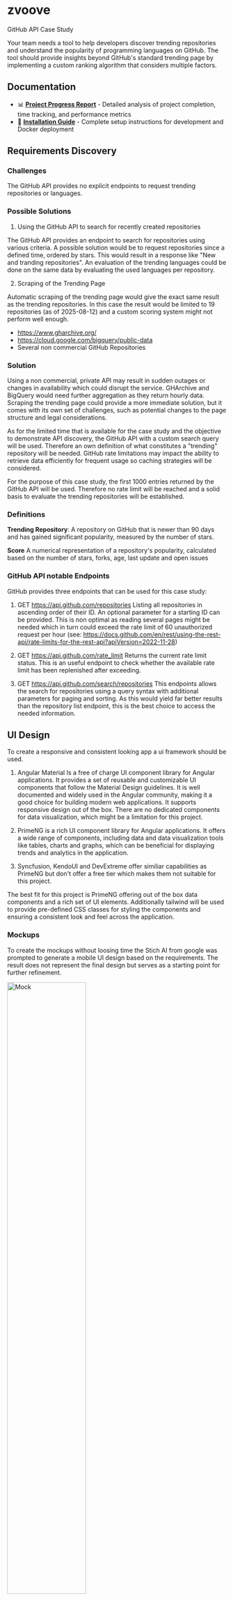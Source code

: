 # zvoove

GitHub API Case Study

Your team needs a tool to help developers discover trending repositories and understand the popularity of programming languages on GitHub. The tool should provide insights beyond GitHub's standard trending page by implementing a custom ranking algorithm that considers multiple factors.

## Documentation

- 📊 **[Project Progress Report](PROGRESS_REPORT.md)** - Detailed analysis of project completion, time tracking, and performance metrics
- 🚀 **[Installation Guide](INSTALLATION.md)** - Complete setup instructions for development and Docker deployment

## Requirements Discovery

### Challenges

The GitHub API provides no explicit endpoints to request trending repositories or languages.

### Possible Solutions

1. Using the GitHub API to search for recently created repositories

The GitHub API provides an endpoint to search for repositories using various criteria.
A possible solution would be to request repositories since a defined time, ordered by stars. This would result in a response like "New and tranding repositories".
An evaluation of the trending languages could be done on the same data by evaluating the used languages per repository.

2. Scraping of the Trending Page

Automatic scraping of the trending page would give the exact same result as the trending repositories.
In this case the result would be limited to 19 repositories (as of 2025-08-12) and a custom scoring system might not perform well enough.

- https://www.gharchive.org/
- https://cloud.google.com/bigquery/public-data
- Several non commercial GitHub Repositories

### Solution

Using a non commercial, private API may result in sudden outages or changes in availability which could disrupt the service.
GHArchive and BigQuery would need further aggregation as they return hourly data.
Scraping the trending page could provide a more immediate solution, but it comes with its own set of challenges, such as potential changes to the page structure and legal considerations.

As for the limited time that is available for the case study and the objective to demonstrate API discovery, the GitHub API with a custom search query will be used. Therefore an own definition of what constitutes a "trending" repository will be needed.
GitHub rate limitations may impact the ability to retrieve data efficiently for frequent usage so caching strategies will be considered.

For the purpose of this case study, the first 1000 entries returned by the GitHub API will be used.
Therefore no rate limit will be reached and a solid basis to evaluate the trending repositories will be established.

### Definitions

**Trending Repository**:
A repository on GitHub that is newer than 90 days and has gained significant popularity, measured by the number of stars.

**Score**
A numerical representation of a repository's popularity, calculated based on the number of stars, forks, age, last update and open issues

### GitHub API notable Endpoints

GitHub provides three endpoints that can be used for this case study:

1. GET https://api.github.com/repositories
   Listing all repositories in ascending order of their ID. An optional parameter for a starting ID can be provided.
   This is non optimal as reading several pages might be needed which in turn could exceed the rate limit of 60 unauthorized request per hour (see: https://docs.github.com/en/rest/using-the-rest-api/rate-limits-for-the-rest-api?apiVersion=2022-11-28)

2. GET https://api.github.com/rate_limit
   Returns the current rate limit status. This is an useful endpoint to check whether the available rate limit has been replenished after exceeding.

3. GET https://api.github.com/search/repositories
   This endpoints allows the search for repositories using a query syntax with additional parameters for paging and sorting.
   As this would yield far better results than the repository list endpoint, this is the best choice to access the needed information.

## UI Design

To create a responsive and consistent looking app a ui framework should be used.

1. Angular Material
   Is a free of charge UI component library for Angular applications. It provides a set of reusable and customizable UI components that follow the Material Design guidelines. It is well documented and widely used in the Angular community, making it a good choice for building modern web applications. It supports responsive design out of the box.
   There are no dedicated components for data visualization, which might be a limitation for this project.

2. PrimeNG is a rich UI component library for Angular applications. It offers a wide range of components, including data and data visualization tools like tables, charts and graphs, which can be beneficial for displaying trends and analytics in the application.

3. Syncfusion, KendoUI and DevExtreme offer similiar capabilities as PrimeNG but don't offer a free tier which makes them not suitable for this project.

The best fit for this project is PrimeNG offering out of the box data components and a rich set of UI elements.
Additionally tailwind will be used to provide pre-defined CSS classes for styling the components and ensuring a consistent look and feel across the application.

### Mockups

To create the mockups without loosing time the Stich AI from google was prompted to generate a mobile UI design based on the requirements.
The result does not represent the final design but serves as a starting point for further refinement.

<img src="Assets/ui mock.png" alt="Mock" style="width:60%;" />

## User Stories

### PreRequesites

**Tasks**

1. Create a new solution (5min)
2. BE:Add the backend project to the solution using the default minimal API Template provided by Microsoft (5min)
3. FE: Generate a new angular frontend project using the CLI, remove all unnecessary files and code, add the primeNg package with tailwind css. Consult the PrimeNG documentation for guidance: https://primeng.org/installation and https://primeng.org/tailwind (5min)

Total: 20min

### Story 1 - MVP

**User Story:**

As a software developer who wants to stay informed about the latest trends,  
I want to easily access a curated list of the current trending repositories on GitHub,  
So that I can quickly discover popular projects and explore new technologies.

**Acceptance Criteria:**

Given I open the application,  
When I navigate to the main page,  
Then I should see a list of trending repositories, including key details.

- The list displays 100 trending repositories.
- Each repository entry shows the repository name, description, star count, and primary language.
- The list is sorted by star count in descending order.
- The UI is responsive and works on mobile and desktop devices.
- Loading and error states are handled gracefully (e.g., show a spinner or error message).

**Tasks:**

1. BE: Implement a data service to fetch trending repositories from the GitHub API and cache them for six hours using a in-memory cache. See [Technical Appendix 1](#technical-appendix) for the API endpoint and query parameters. (15min)
2. BE: Add an endpoint to GET the list of trending repositories. The DTO must contain name, description, star count and primary language (5min)
3. FE: Adjust the main component to display a child component and a navigation bar at the top (10min)
4. FE: Create a service to request the list of trending repositories from the API (5min)
5. FE: Create a component to show skeleton animations for a list. This will be used as loading state. (10min)
6. FE: Create a component to display a list entry for a trending repository. This component should show the repository name, description, star count, and primary language. (10min)
7. FE: Create a component to show an error message. This will be used as error state. (10min)
8. FE: Create the component to display the list of trending repositories using the service. Show the skeleton component as loading state during the API call. If an error occurs, display the error component. On success show the list using the component created in step 7. (10min)

Total: 75min

### Story 2 - MVP

**User Story:**

As a software developer who wants to stay informed about the latest technology trends,  
I want to view a list of trending programming languages on GitHub,  
So that I can discover which languages are currently popular and in demand.

**Acceptance Criteria:**

Given I open the application,  
When I navigate to the trending languages section,  
Then I should see a list of programming languages ranked by their current popularity, with relevant metrics such as repository count.

- The list displays all programming languages of the trending repositories.
- Each language entry shows the language name and the number of repositories using it.
- Popularity of a language is determined by the number of stars the repositories have.
- The list is sorted by popularity in descending order.
- The UI is responsive and works on mobile and desktop devices.
- Loading and error states are handled gracefully (e.g., show a spinner or error message).

**Tasks:**

1. FE: Create a signal store in the frontend to cache the last request for repositories. Adjust the repository list component to use the signal store for data retrieval (15min)
2. FE: Create an additional store signal to get the top languages of the cached repositories. Top languages are determined by the number of repositories they are used in. (5min)
3. FE: Create the component to display the list of trending programming languages. Add loading and error states, routing and a navigation item for it (15min).

Total: 35min

### Story 3 - MVP

**User Story:**

As a software developer who is interested in different metrics related to trending repositories,  
I want to view a custom score based on factors like stars, forks, recent activity and issues,  
So that I can better understand the popularity and activity level of each repository.

**Acceptance Criteria:**

Given I view the repository list in the application,  
When I look at the list entries
Then I should see a numerical score that reflects the repository's popularity and activity.

- The score is displayed alongside each repository entry in the list.
- The score is calculated using a formula that takes into account stars, forks, open issues, last update and age.
- The formula uses logarithmic scaling and weights for each factor to ensure a balanced score.

**Tasks:**

1. BE: Create an algorithm that calculates a score for each repository. See [Technical Appendix 2](#technical-appendix) for details (15min)
2. BE: Add a score field to the DTO used in the GET trending repositories endpoint that is calculated using the algorithm. Change the default sort order of the repository list to be based on this score in descending order (5min)
3. FE: Update the repository list entry component to display the custom score for each repository in the list (5min)

Total: 25min

### Story 4

**User Story:**

As a software developer interested in specific topics,
I want to filter the list of trending repositories by keywords or topics,
So that I can quickly discover repositories relevant to my interests and focus my exploration.

**Acceptance Criteria:**

Given I view the repository or language list in the application,
When I look at the top of the page
Then I should see a search bar that enables filtering repositories by keywords or topics.

- When I enter a keyword or topic in the search bar, the repository list updates in real time to show only matching repositories.
- Filtering is case-insensitive and matches against repository names, descriptions, and topics.
- The trending languages list updates to reflect only the languages used in the filtered repositories.
- The search bar is accessible from all main views and is clearly visible at the top of the app.
- If no repositories match the filter, a friendly message is displayed.
- The filter is debounced to avoid excessive API calls or UI updates.

**Tasks:**

1. BE: Add a filter parameter to the endpoint to GET the list of trending repositories (5min)
2. BE: Update the data service and repository service to handle an optional filter when fetching trending repositories. See [Technical Appendix 4](#technical-appendix) for details. (5min)
3. FE: Update the frontend to include a filter in the signal store and repository service for keywords or topics (5min)
4. FE: Create a search bar component and add it to the top of the app to allow users to input keywords or topics for filtering (10min)
5. FE: Create an empty state component and display it, if no repositories match the filter. (5min)

Total: 30min

### Story 5

**User Story:**

As a user with little time
I want to quickly see the division of the various programming languages
So that I can see which languages are currently popular and in demand.

**Acceptance Criteria:**

Given I am viewing the trending languages
When I look at the top of the list
Then I should see a visual representation (e.g., a pie chart or bar graph) showing the distribution of programming languages.

**Tasks:**

1. Create a component to display the visual representation of programming language distribution as ring chart (15min)
2. Integrate the component into the trending languages view before the list (5min)

Total: 20min

### Post Requisites

- Add Docker files for frontend and backend, see [Technical Appendix 5](#technical-appendix) (15min)
- Add installation instructions

## Code of conduct

### General:

- We follow SOLID and Clean Code principles to ensure our code is maintainable, scalable, and easy to understand.
- We prioritize code readability and simplicity, avoiding unnecessary complexity.
- We leverage dependency injection to promote loose coupling and enhance testability.
- We use asynchronous programming to improve performance and responsiveness.

### Backend:

- We design all API endpoints following RESTful best practices, prioritizing simplicity, consistency, and discoverability.
- We provide comprehensive and up-to-date API documentation using OpenAPI, ensuring ease of use for all consumers.
- We maintain a robust suite of unit and integration tests for all components to guarantee reliability and facilitate safe refactoring.
- We define and use Data Transfer Objects (DTOs) to standardize and document the structure of data exchanged between client and server.
- We leverage NSwag to automatically generate TypeScript interfaces from our API specifications, ensuring strong type safety and seamless synchronization between frontend and backend.
- We use ReSharper or Rider to enforce coding standards and automate code formatting.
- We use Response-Caching to optimize performance and reduce unnecessary API calls.

### Frontend:

- We use PrimeNG for our UI components, ensuring a consistent and modern look and feel.
- We use Prettier to automatically format our code and ensure a consistent style across the codebase.
- We use ESLint to enforce coding standards and catch potential errors early in the development process.
- We use Typescript to add static typing to our JavaScript code, improving maintainability and reducing runtime errors.
- We use Angular's Signal-Syntax for managing state and reactivity in our components.
- We apply a mobile first approach to responsive design, ensuring our application is usable on all devices.

## Technical Appendix

### 1. GitHub API Endpoint

Endpoint to use for requesting repositories: `GET https://api.github.com/search/repositories?q=created:<2025-05-14 fork:false&sort=stars&order=desc&per_page=100`

Query parameter explanation:  
created:<{YYYY-MM-DD} - Filters repositories created before this date.  
fork: false - Filters out forked repositories.  
sort: stars - Sorts the results by the number of stars.  
order: desc - Orders the results in descending order.  
per_page: 100 - Limits the number of results returned to 100.

No Authentication is required

For further documentation see: https://docs.github.com/en/rest/search/search?apiVersion=2022-11-28#search-repositories
and: https://docs.github.com/en/search-github/searching-on-github/searching-for-repositories

### 2. Score Algorithm

This repository scoring algorithm combines popularity, activity, and health into a single value.

- Popularity is measured by stars and forks with logarithmic scaling to provide diminishing returns for large values.
- Freshness is calculated from the last update date using a reciprocal log decay, rewarding recent activity.
- Health is measured by the number of open issues, with more issues lowering the score.

Let:

- \( S \) = stars
- \( F \) = forks
- \( I \) = open issues
- \( U \) = days since last update

<img src="Assets/score_algorithm.png" alt="Score Algorithm" style="width:60%;" />

### 3. Query parameters for filtering

in:name - Filters repositories by name.  
in:description - Filters repositories by description.  
in:topics - Filters repositories by topic.

example filtering for "cat": `GET https://api.github.com/search/repositories?q=cat in:topics,in:description,in:name created:<2025-05-14 fork:false&sort=stars&order=desc&per_page=100`

### 4. GitHub Repository

The GitHub repository for this project can be found here: [GitHub Repository](https://github.com/vezixig/zvoove)

### 5. Creation of Docker files

Frontend:  
https://medium.com/@nadir.inab.dev/dockerizing-your-angular-app-a-quick-guide-00a3ecabe419

Backend:  
https://learn.microsoft.com/en-us/dotnet/core/docker/build-container?tabs=windows&pivots=dotnet-9-0#create-the-dockerfile

## Technical Debt

- Missing code documentation
- No unit, integration and e2e tests
- Mixed classes and inline styles
- No explicit handling of the rate limit was added

## Possible Improvements

As the most limiting factor for this case study was time there are several improvements that could be made given more time:

1. Code quality in general

2. Mocks for individual components and views of the UI could be created using Figma. PrimeNg offers a FigmaUI kit that could be leveraged for this purpose. This would also give the possibility to run usability tests and gather feedback early in the design process.

3. The backend could be improved by implementing clean architecture for clear separation and better testing capabilities with a modular monolithic approach to enable future splitting of microservices.

4. The mediator pattern could be introduced to decouple presentation and application layers and improve maintainability.

5. Caching strategies could be enhanced by using hybrid caching with Redis (introduced in .NET 9).

6 . To not run into rate limitations, GitHub Authentication could be added to the Application to let users sign in and increase their rate limits.

7. .NET Aspire could be used as a framework for building and running the application from a single point.

8. End-to-End testing using Playwright could be implemented to ensure the entire application works as intended from the user's perspective.

9. A CI pipeline could be established to automate testing and build processes, ensuring more reliable merges.

10. A component to display repository details could be created, providing users with more information about each repository.

11. During development the GitHub API returned empty results for a short time until working as expected again. This should be investigated further to understand the cause and prevent similar issues in the future.

